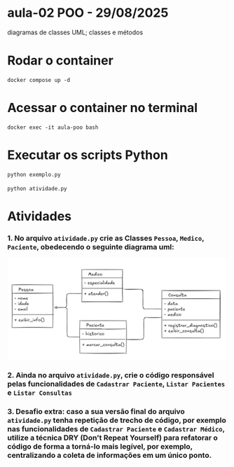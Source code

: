 # aula-02 POO - 29/08/2025
diagramas de classes UML; classes e métodos

# Rodar o container

    docker compose up -d


# Acessar o container no terminal

    docker exec -it aula-poo bash


# Executar os scripts Python
    python exemplo.py

    python atividade.py


# Atividades

### 1. No arquivo `atividade.py` crie as Classes `Pessoa`, `Medico`, `Paciente`, obedecendo o seguinte diagrama uml:
<img src='./diagrama-uml-atividade.png' />

### 2. Ainda no arquivo `atividade.py`, crie o código responsável pelas funcionalidades de `Cadastrar Paciente`, `Listar Pacientes` e `Listar Consultas`

### 3. Desafio extra: caso a sua versão final do arquivo `atividade.py` tenha repetição de trecho de código, por exemplo nas funcionalidades de `Cadastrar Paciente` e `Cadastrar Médico`, utilize a técnica DRY (Don't Repeat Yourself) para refatorar o código de forma a torná-lo mais legível, por exemplo, centralizando a coleta de informações em um único ponto.